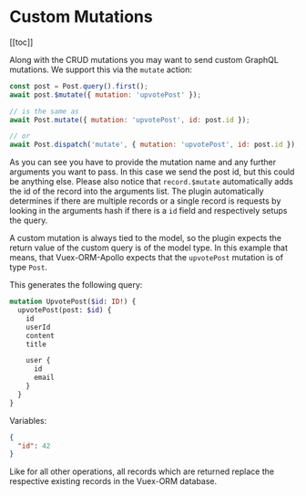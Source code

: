 # Custom Mutations

[[toc]]


Along with the CRUD mutations you may want to send custom GraphQL mutations. We support this via the `mutate` action:

```javascript
const post = Post.query().first();
await post.$mutate({ mutation: 'upvotePost' });

// is the same as
await Post.mutate({ mutation: 'upvotePost', id: post.id });

// or
await Post.dispatch('mutate', { mutation: 'upvotePost', id: post.id });
```

As you can see you have to provide the mutation name and any further arguments you want to pass. In this case we send
the post id, but this could be anything else. Please also notice that `record.$mutate` automatically adds the id
of the record into the arguments list. The plugin automatically determines if there are multiple records or a single
record is requests by looking in the arguments hash if there is a `id` field and respectively setups the query.

A custom mutation is always tied to the model, so the plugin expects the return value of the custom query is of the
model type. In this example that means, that Vuex-ORM-Apollo expects that the `upvotePost` mutation is of type `Post`.

This generates the following query:


```graphql
mutation UpvotePost($id: ID!) {
  upvotePost(post: $id) {
    id
    userId
    content
    title

    user {
      id
      email
    }
  }
}
```

Variables:

```json
{
  "id": 42
}
```

Like for all other operations, all records which are returned replace the respective existing records in the Vuex-ORM
database.
